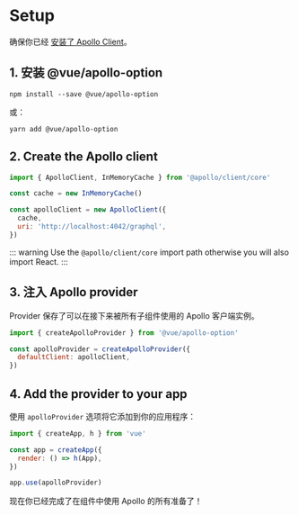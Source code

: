 # Setup

确保你已经 [安装了 Apollo Client](../guide/installation.md)。

## 1. 安装 @vue/apollo-option

```
npm install --save @vue/apollo-option
```

或：

```
yarn add @vue/apollo-option
```

## 2. Create the Apollo client

```js
import { ApolloClient, InMemoryCache } from '@apollo/client/core'

const cache = new InMemoryCache()

const apolloClient = new ApolloClient({
  cache,
  uri: 'http://localhost:4042/graphql',
})

```

::: warning
Use the `@apollo/client/core` import path otherwise you will also import React.
:::

## 3. 注入 Apollo provider

Provider 保存了可以在接下来被所有子组件使用的 Apollo 客户端实例。

```js
import { createApolloProvider } from '@vue/apollo-option'

const apolloProvider = createApolloProvider({
  defaultClient: apolloClient,
})
```

## 4. Add the provider to your app

使用 `apolloProvider` 选项将它添加到你的应用程序：

```js
import { createApp, h } from 'vue'

const app = createApp({
  render: () => h(App),
})

app.use(apolloProvider)
```

现在你已经完成了在组件中使用 Apollo 的所有准备了！
